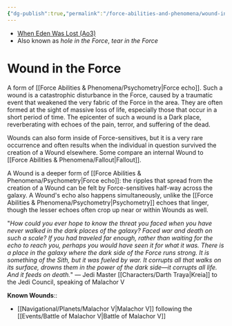 ```yaml
---
{"dg-publish":true,"permalink":"/force-abilities-and-phenomena/wound-in-the-force/","tags":["dark","force"]}
---
```


- [When Eden Was Lost (Ao3)](https://archiveofourown.org/works/19334440/chapters/45992584)
- Also known as *hole in the Force*, *tear in the Force*
# Wound in the Force
A form of [[Force Abilities & Phenomena/Psychometry\|Force echo]]. Such a wound is a catastrophic disturbance in the Force, caused by a traumatic event that weakened the very fabric of the Force in the area. They are often formed at the sight of massive loss of life, especially those that occur in a short period of time. The epicenter of such a wound is a Dark place, reverberating with echoes of the pain, terror, and suffering of the dead.

Wounds can also form inside of Force-sensitives, but it is a very rare occurrence and often results when the individual in question survived the creation of a Wound elsewhere. Some compare an internal Wound to [[Force Abilities & Phenomena/Fallout\|Fallout]].

A Wound is a deeper form of [[Force Abilities & Phenomena/Psychometry\|Force echo]]: the ripples that spread from the creation of a Wound can be felt by Force-sensitives half-way across the galaxy. A Wound's echo also happens simultaneously, unlike the [[Force Abilities & Phenomena/Psychometry\|Psychometry]] echoes that linger, though the lesser echoes often crop up near or within Wounds as well. 

"_How could you ever hope to know the threat you faced when you have never walked in the dark places of the galaxy? Faced war and death on such a scale? If you had traveled far enough, rather than waiting for the echo to reach you, perhaps you would have seen it for what it was. There is a place in the galaxy where the dark side of the Force runs strong. It is something of the Sith, but it was fueled by war. It corrupts all that walks on its surface, drowns them in the power of the dark side—it corrupts all life. And it feeds on death._" — Jedi Master [[Characters/Darth Traya\|Kreia]] to the Jedi Council, speaking of Malachor V

**Known Wounds**::
- [[Navigational/Planets/Malachor V\|Malachor V]] following the [[Events/Battle of Malachor V\|Battle of Malachor V]]